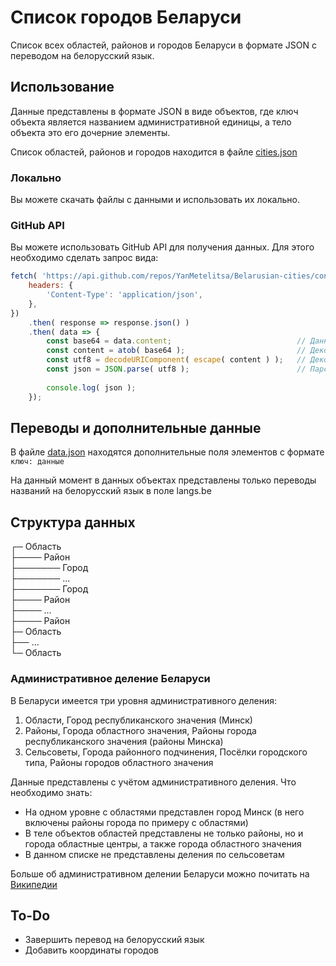 # Список городов Беларуси

Список всех областей, районов и городов Беларуси в формате JSON с переводом на белорусский язык.

## Использование

Данные представлены в формате JSON в виде объектов, где ключ объекта является названием административной единицы, а тело объекта это его дочерние элементы.

Список областей, районов и городов находится в файле [cities.json](cities.json)

### Локально

Вы можете скачать файлы с данными и использовать их локально.

### GitHub API

Вы можете использовать GitHub API для получения данных. Для этого необходимо сделать запрос вида:

```javascript
fetch( 'https://api.github.com/repos/YanMetelitsa/Belarusian-cities/contents/cities.json', {
    headers: {
        'Content-Type': 'application/json',
    },
})
    .then( response => response.json() )
    .then( data => {
        const base64 = data.content;                            // Данные находятся в объекте content
        const content = atob( base64 );                         // Декодируем base64
        const utf8 = decodeURIComponent( escape( content ) );   // Декодирование в UTF-8
        const json = JSON.parse( utf8 );                        // Парсинг данных в JSON формат
        
        console.log( json );
    });
```

## Переводы и дополнительные данные

В файле [data.json](data.json) находятся дополнительные поля элементов с формате `ключ: данные`

На данный момент в данных объектах представлены только переводы названий на белорусский язык в поле langs.be

## Структура данных

┌─ Область  
├──── Район  
├─────── Город  
├─────── ...  
├─────── Город  
├──── Район  
├──── ...  
├──── Район  
├─ Область  
├── ...  
└─ Область  

### Административное деление Беларуси

В Беларуси имеется три уровня административного деления:

1. Области, Город республиканского значения (Минск)
2. Районы, Города областного значения, Районы города республиканского значения (районы Минска)
3. Сельсоветы, Города районного подчинения, Посёлки городского типа, Районы городов областного значения

Данные представлены с учётом административного деления. Что необходимо знать:

- На одном уровне с областями представлен город Минск (в него включены районы города по примеру с областями)
- В теле объектов областей представлены не только районы, но и города областные центры, а также города областного значения
- В данном списке не представлены деления по сельсоветам

Больше об административном делении Беларуси можно почитать на [Википедии](https://ru.wikipedia.org/wiki/%D0%90%D0%B4%D0%BC%D0%B8%D0%BD%D0%B8%D1%81%D1%82%D1%80%D0%B0%D1%82%D0%B8%D0%B2%D0%BD%D0%BE%D0%B5_%D0%B4%D0%B5%D0%BB%D0%B5%D0%BD%D0%B8%D0%B5_%D0%91%D0%B5%D0%BB%D0%BE%D1%80%D1%83%D1%81%D1%81%D0%B8%D0%B8)

## To-Do

- Завершить перевод на белорусский язык
- Добавить координаты городов